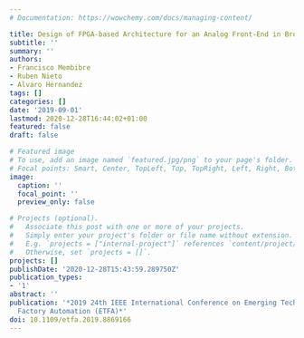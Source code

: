 ```yaml
---
# Documentation: https://wowchemy.com/docs/managing-content/

title: Design of FPGA-based Architecture for an Analog Front-End in Broadband PLC
subtitle: ''
summary: ''
authors:
- Francisco Membibre
- Ruben Nieto
- Alvaro Hernandez
tags: []
categories: []
date: '2019-09-01'
lastmod: 2020-12-28T16:44:02+01:00
featured: false
draft: false

# Featured image
# To use, add an image named `featured.jpg/png` to your page's folder.
# Focal points: Smart, Center, TopLeft, Top, TopRight, Left, Right, BottomLeft, Bottom, BottomRight.
image:
  caption: ''
  focal_point: ''
  preview_only: false

# Projects (optional).
#   Associate this post with one or more of your projects.
#   Simply enter your project's folder or file name without extension.
#   E.g. `projects = ["internal-project"]` references `content/project/deep-learning/index.md`.
#   Otherwise, set `projects = []`.
projects: []
publishDate: '2020-12-28T15:43:59.289750Z'
publication_types:
- '1'
abstract: ''
publication: '*2019 24th IEEE International Conference on Emerging Technologies and
  Factory Automation (ETFA)*'
doi: 10.1109/etfa.2019.8869166
---
```

